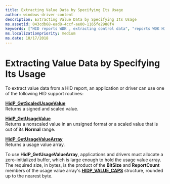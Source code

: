 ```yaml
---
title: Extracting Value Data by Specifying Its Usage
author: windows-driver-content
description: Extracting Value Data by Specifying Its Usage
ms.assetid: 043cdb68-ead8-4ccf-ae00-1165fe2988f4
keywords: ["HID reports WDK , extracting control data", "reports WDK HID , extracting control data", "extracting HID control data", "data usage extractions WDK HID"]
ms.localizationpriority: medium
ms.date: 10/17/2018
---
```


# Extracting Value Data by Specifying Its Usage





To extract value data from a HID report, an application or driver can use one of the following HID support routines:

<a href="" id="hidp-getscaledusagevalue"></a>[**HidP\_GetScaledUsageValue**](https://msdn.microsoft.com/library/windows/hardware/ff539729)  
Returns a signed and scaled value.

<a href="" id="hidp-getusagevalue"></a>[**HidP\_GetUsageValue**](https://msdn.microsoft.com/library/windows/hardware/ff539748)  
Returns a nonscaled value in an unsigned format or a scaled value that is out of its **Normal** range.

<a href="" id="hidp-getusagevaluearray"></a>[**HidP\_GetUsageValueArray**](https://msdn.microsoft.com/library/windows/hardware/ff539750)  
Returns a usage value array.

To use **HidP\_GetUsageValueArray**, applications and drivers must allocate a zero-initialized buffer, which is large enough to hold the usage value array. The required size, in bytes, is the product of the **BitSize** and **ReportCount** members of the usage value array's [**HIDP\_VALUE\_CAPS**](https://msdn.microsoft.com/library/windows/hardware/ff539832) structure, rounded up to the nearest byte.

 

 




